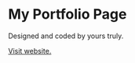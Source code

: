 # My Portfolio Page

Designed and coded by yours truly. 

[Visit website.](https://lukeberetta.github.io)

